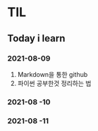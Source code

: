 # TIL
## Today i learn

### 2021-08-09
1. Markdown을 통한 github 
2. 파이썬 공부한것 정리하는 법

### 2021-08 -10

### 2021-08 -11

